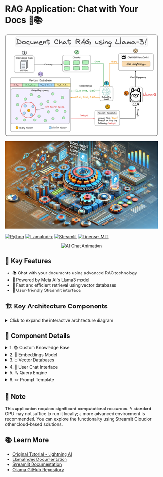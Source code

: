 # RAG Application: Chat with Your Docs 🤖📚

![RAG Application Banner](rag_architecture.png)

![RAG Application Banner](rag_architecture4D.jpg)

[![Python](https://img.shields.io/badge/Python-3.7%2B-blue)](https://www.python.org/)
[![LlamaIndex](https://img.shields.io/badge/LlamaIndex-Latest-green)](https://github.com/jerryjliu/llama_index)
[![Streamlit](https://img.shields.io/badge/Streamlit-Latest-red)](https://streamlit.io/)
[![License: MIT](https://img.shields.io/badge/License-MIT-yellow.svg)](https://opensource.org/licenses/MIT)

<p align="center">
  <img src="https://media.giphy.com/media/3o7TKUM3IgJBX2as9O/giphy.gif" alt="AI Chat Animation" width="200">
</p>

## 🌟 Key Features

- 📚 Chat with your documents using advanced RAG technology
- 🧠 Powered by Meta AI's Llama3 model
- 🚀 Fast and efficient retrieval using vector databases
- 🎨 User-friendly Streamlit interface

## 🏗️ Key Architecture Components

<details>
<summary>Click to expand the interactive architecture diagram</summary>

```mermaid
graph TD
    A[Custom Knowledge Base] -->|Indexing| B[Embeddings Model]
    B -->|Vector Creation| C[Vector Database]
    D[User Chat Interface] -->|Query| E[Query Engine]
    C -->|Retrieval| E
    E -->|Prompt| F[LLM - Llama3]
    F -->|Response| D
    G[Prompt Template] -->|Refinement| E
    style A fill:#f9d5e5,stroke:#333,stroke-width:2px
    style B fill:#eeac99,stroke:#333,stroke-width:2px
    style C fill:#e06377,stroke:#333,stroke-width:2px
    style D fill:#5b9aa0,stroke:#333,stroke-width:2px
    style E fill:#d6cbd3,stroke:#333,stroke-width:2px
    style F fill:#b6b4c2,stroke:#333,stroke-width:2px
    style G fill:#c8ad7f,stroke:#333,stroke-width:2px
```

</details>

## 🧩 Component Details

<details>
<summary>1. 📚 Custom Knowledge Base</summary>

A collection of relevant and up-to-date information that serves as a foundation for RAG. In this case, it's a PDF provided by you that will be used as a source of truth to provide answers to user queries.

```python
from llama_index.core import SimpleDirectoryReader

# load data
loader = SimpleDirectoryReader(
    input_dir = input_dir_path,
    required_exts=[".pdf"],
    recursive=True
)
docs = loader.load_data()
```

</details>

<details>
<summary>2. 🧠 Embeddings Model</summary>

A technique for representing text data as numerical vectors, which can be input into machine learning models.

```python
from llama_index.embeddings.huggingface import HuggingFaceEmbedding

embed_model = HuggingFaceEmbedding(model_name="BAAI/bge-large-en-v1.5", trust_remote_code=True)
```

</details>

<details>
<summary>3. 🗄️ Vector Databases</summary>

A collection of pre-computed vector representations of text data for fast retrieval and similarity search.

```python
from llama_index.core import Settings
from llama_index.core import VectorStoreIndex

# Create vector store and upload indexed data
Settings.embed_model = embed_model
index = VectorStoreIndex.from_documents(docs)
```

</details>

<details>
<summary>4. 💬 User Chat Interface</summary>

A user-friendly interface built with Streamlit that allows users to interact with the RAG system. The code for it can be found in `app.py`.

<p align="center">
  <img src="https://via.placeholder.com/400x200.png?text=Streamlit+Chat+Interface" alt="Streamlit Chat Interface">
</p>

</details>

<details>
<summary>5. 🔍 Query Engine</summary>

The query engine fetches relevant context and sends it along with the query to the LLM to generate a final natural language response.

```python
from llama_index.llms.ollama import Ollama
from llama_index.core import Settings

# setting up the llm
llm = Ollama(model="llama3", request_timeout=120.0) 

# Setup a query engine on the index previously created
Settings.llm = llm
query_engine = index.as_query_engine(streaming=True, similarity_top_k=4)
```

</details>

<details>
<summary>6. ✏️ Prompt Template</summary>

A custom prompt template used to refine the response from LLM & include the context:

```python
qa_prompt_tmpl_str = (
    "Context information is below.\n"
    "---------------------\n"
    "{context_str}\n"
    "---------------------\n"
    "Given the context information above I want you to think step by step to answer the query in a crisp manner, incase case you don't know the answer say 'I don't know!'.\n"
    "Query: {query_str}\n"
    "Answer: "
)

qa_prompt_tmpl = PromptTemplate(qa_prompt_tmpl_str)
query_engine.update_prompts({"response_synthesizer:text_qa_template": qa_prompt_tmpl})
```

</details>

## 📝 Note

This application requires significant computational resources. A standard GPU may not suffice to run it locally; a more advanced environment is recommended. You can explore the functionality using Streamlit Cloud or other cloud-based solutions.

## 📚 Learn More

- [Original Tutorial - Lightning AI](https://lightning.ai/lightning-ai/studios/rag-using-llama-3-1-by-meta-ai)
- [LlamaIndex Documentation](https://gpt-index.readthedocs.io/en/latest/)
- [Streamlit Documentation](https://docs.streamlit.io/)
- [Ollama GitHub Repository](https://github.com/jmorganca/ollama)
